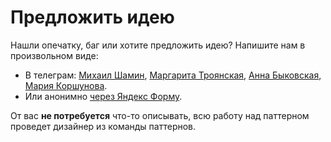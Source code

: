 # Предложить идею

Нашли опечатку, баг или хотите предложить идею? Напишите нам в произвольном виде:

- В телеграм: [Михаил Шамин](https://t.me/MihailShamin), [Маргарита Троянская](https://t.me/wayneris), [Анна Быковская](https://t.me/annabykovskaya), [Мария Коршунова](https://t.me/marykorshun).
- Или анонимно [через Яндекс Форму](https://forms.yandex.ru/u/665979153e9d080a6d7e37fc/).

От вас **не потребуется** что-то описывать, всю работу над паттерном проведет дизайнер из команды паттернов.
